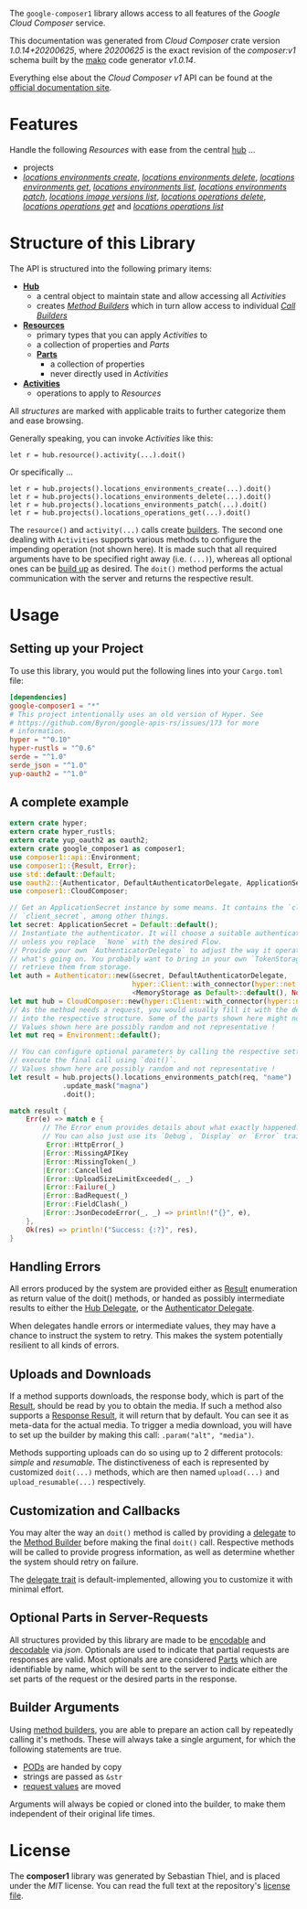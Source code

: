 <!---
DO NOT EDIT !
This file was generated automatically from 'src/mako/api/README.md.mako'
DO NOT EDIT !
-->
The `google-composer1` library allows access to all features of the *Google Cloud Composer* service.

This documentation was generated from *Cloud Composer* crate version *1.0.14+20200625*, where *20200625* is the exact revision of the *composer:v1* schema built by the [mako](http://www.makotemplates.org/) code generator *v1.0.14*.

Everything else about the *Cloud Composer* *v1* API can be found at the
[official documentation site](https://cloud.google.com/composer/).
# Features

Handle the following *Resources* with ease from the central [hub](https://docs.rs/google-composer1/1.0.14+20200625/google_composer1/CloudComposer) ... 

* projects
 * [*locations environments create*](https://docs.rs/google-composer1/1.0.14+20200625/google_composer1/api::ProjectLocationEnvironmentCreateCall), [*locations environments delete*](https://docs.rs/google-composer1/1.0.14+20200625/google_composer1/api::ProjectLocationEnvironmentDeleteCall), [*locations environments get*](https://docs.rs/google-composer1/1.0.14+20200625/google_composer1/api::ProjectLocationEnvironmentGetCall), [*locations environments list*](https://docs.rs/google-composer1/1.0.14+20200625/google_composer1/api::ProjectLocationEnvironmentListCall), [*locations environments patch*](https://docs.rs/google-composer1/1.0.14+20200625/google_composer1/api::ProjectLocationEnvironmentPatchCall), [*locations image versions list*](https://docs.rs/google-composer1/1.0.14+20200625/google_composer1/api::ProjectLocationImageVersionListCall), [*locations operations delete*](https://docs.rs/google-composer1/1.0.14+20200625/google_composer1/api::ProjectLocationOperationDeleteCall), [*locations operations get*](https://docs.rs/google-composer1/1.0.14+20200625/google_composer1/api::ProjectLocationOperationGetCall) and [*locations operations list*](https://docs.rs/google-composer1/1.0.14+20200625/google_composer1/api::ProjectLocationOperationListCall)




# Structure of this Library

The API is structured into the following primary items:

* **[Hub](https://docs.rs/google-composer1/1.0.14+20200625/google_composer1/CloudComposer)**
    * a central object to maintain state and allow accessing all *Activities*
    * creates [*Method Builders*](https://docs.rs/google-composer1/1.0.14+20200625/google_composer1/client::MethodsBuilder) which in turn
      allow access to individual [*Call Builders*](https://docs.rs/google-composer1/1.0.14+20200625/google_composer1/client::CallBuilder)
* **[Resources](https://docs.rs/google-composer1/1.0.14+20200625/google_composer1/client::Resource)**
    * primary types that you can apply *Activities* to
    * a collection of properties and *Parts*
    * **[Parts](https://docs.rs/google-composer1/1.0.14+20200625/google_composer1/client::Part)**
        * a collection of properties
        * never directly used in *Activities*
* **[Activities](https://docs.rs/google-composer1/1.0.14+20200625/google_composer1/client::CallBuilder)**
    * operations to apply to *Resources*

All *structures* are marked with applicable traits to further categorize them and ease browsing.

Generally speaking, you can invoke *Activities* like this:

```Rust,ignore
let r = hub.resource().activity(...).doit()
```

Or specifically ...

```ignore
let r = hub.projects().locations_environments_create(...).doit()
let r = hub.projects().locations_environments_delete(...).doit()
let r = hub.projects().locations_environments_patch(...).doit()
let r = hub.projects().locations_operations_get(...).doit()
```

The `resource()` and `activity(...)` calls create [builders][builder-pattern]. The second one dealing with `Activities` 
supports various methods to configure the impending operation (not shown here). It is made such that all required arguments have to be 
specified right away (i.e. `(...)`), whereas all optional ones can be [build up][builder-pattern] as desired.
The `doit()` method performs the actual communication with the server and returns the respective result.

# Usage

## Setting up your Project

To use this library, you would put the following lines into your `Cargo.toml` file:

```toml
[dependencies]
google-composer1 = "*"
# This project intentionally uses an old version of Hyper. See
# https://github.com/Byron/google-apis-rs/issues/173 for more
# information.
hyper = "^0.10"
hyper-rustls = "^0.6"
serde = "^1.0"
serde_json = "^1.0"
yup-oauth2 = "^1.0"
```

## A complete example

```Rust
extern crate hyper;
extern crate hyper_rustls;
extern crate yup_oauth2 as oauth2;
extern crate google_composer1 as composer1;
use composer1::api::Environment;
use composer1::{Result, Error};
use std::default::Default;
use oauth2::{Authenticator, DefaultAuthenticatorDelegate, ApplicationSecret, MemoryStorage};
use composer1::CloudComposer;

// Get an ApplicationSecret instance by some means. It contains the `client_id` and 
// `client_secret`, among other things.
let secret: ApplicationSecret = Default::default();
// Instantiate the authenticator. It will choose a suitable authentication flow for you, 
// unless you replace  `None` with the desired Flow.
// Provide your own `AuthenticatorDelegate` to adjust the way it operates and get feedback about 
// what's going on. You probably want to bring in your own `TokenStorage` to persist tokens and
// retrieve them from storage.
let auth = Authenticator::new(&secret, DefaultAuthenticatorDelegate,
                              hyper::Client::with_connector(hyper::net::HttpsConnector::new(hyper_rustls::TlsClient::new())),
                              <MemoryStorage as Default>::default(), None);
let mut hub = CloudComposer::new(hyper::Client::with_connector(hyper::net::HttpsConnector::new(hyper_rustls::TlsClient::new())), auth);
// As the method needs a request, you would usually fill it with the desired information
// into the respective structure. Some of the parts shown here might not be applicable !
// Values shown here are possibly random and not representative !
let mut req = Environment::default();

// You can configure optional parameters by calling the respective setters at will, and
// execute the final call using `doit()`.
// Values shown here are possibly random and not representative !
let result = hub.projects().locations_environments_patch(req, "name")
             .update_mask("magna")
             .doit();

match result {
    Err(e) => match e {
        // The Error enum provides details about what exactly happened.
        // You can also just use its `Debug`, `Display` or `Error` traits
         Error::HttpError(_)
        |Error::MissingAPIKey
        |Error::MissingToken(_)
        |Error::Cancelled
        |Error::UploadSizeLimitExceeded(_, _)
        |Error::Failure(_)
        |Error::BadRequest(_)
        |Error::FieldClash(_)
        |Error::JsonDecodeError(_, _) => println!("{}", e),
    },
    Ok(res) => println!("Success: {:?}", res),
}

```
## Handling Errors

All errors produced by the system are provided either as [Result](https://docs.rs/google-composer1/1.0.14+20200625/google_composer1/client::Result) enumeration as return value of
the doit() methods, or handed as possibly intermediate results to either the 
[Hub Delegate](https://docs.rs/google-composer1/1.0.14+20200625/google_composer1/client::Delegate), or the [Authenticator Delegate](https://docs.rs/yup-oauth2/*/yup_oauth2/trait.AuthenticatorDelegate.html).

When delegates handle errors or intermediate values, they may have a chance to instruct the system to retry. This 
makes the system potentially resilient to all kinds of errors.

## Uploads and Downloads
If a method supports downloads, the response body, which is part of the [Result](https://docs.rs/google-composer1/1.0.14+20200625/google_composer1/client::Result), should be
read by you to obtain the media.
If such a method also supports a [Response Result](https://docs.rs/google-composer1/1.0.14+20200625/google_composer1/client::ResponseResult), it will return that by default.
You can see it as meta-data for the actual media. To trigger a media download, you will have to set up the builder by making
this call: `.param("alt", "media")`.

Methods supporting uploads can do so using up to 2 different protocols: 
*simple* and *resumable*. The distinctiveness of each is represented by customized 
`doit(...)` methods, which are then named `upload(...)` and `upload_resumable(...)` respectively.

## Customization and Callbacks

You may alter the way an `doit()` method is called by providing a [delegate](https://docs.rs/google-composer1/1.0.14+20200625/google_composer1/client::Delegate) to the 
[Method Builder](https://docs.rs/google-composer1/1.0.14+20200625/google_composer1/client::CallBuilder) before making the final `doit()` call. 
Respective methods will be called to provide progress information, as well as determine whether the system should 
retry on failure.

The [delegate trait](https://docs.rs/google-composer1/1.0.14+20200625/google_composer1/client::Delegate) is default-implemented, allowing you to customize it with minimal effort.

## Optional Parts in Server-Requests

All structures provided by this library are made to be [encodable](https://docs.rs/google-composer1/1.0.14+20200625/google_composer1/client::RequestValue) and 
[decodable](https://docs.rs/google-composer1/1.0.14+20200625/google_composer1/client::ResponseResult) via *json*. Optionals are used to indicate that partial requests are responses 
are valid.
Most optionals are are considered [Parts](https://docs.rs/google-composer1/1.0.14+20200625/google_composer1/client::Part) which are identifiable by name, which will be sent to 
the server to indicate either the set parts of the request or the desired parts in the response.

## Builder Arguments

Using [method builders](https://docs.rs/google-composer1/1.0.14+20200625/google_composer1/client::CallBuilder), you are able to prepare an action call by repeatedly calling it's methods.
These will always take a single argument, for which the following statements are true.

* [PODs][wiki-pod] are handed by copy
* strings are passed as `&str`
* [request values](https://docs.rs/google-composer1/1.0.14+20200625/google_composer1/client::RequestValue) are moved

Arguments will always be copied or cloned into the builder, to make them independent of their original life times.

[wiki-pod]: http://en.wikipedia.org/wiki/Plain_old_data_structure
[builder-pattern]: http://en.wikipedia.org/wiki/Builder_pattern
[google-go-api]: https://github.com/google/google-api-go-client

# License
The **composer1** library was generated by Sebastian Thiel, and is placed 
under the *MIT* license.
You can read the full text at the repository's [license file][repo-license].

[repo-license]: https://github.com/Byron/google-apis-rsblob/master/LICENSE.md
